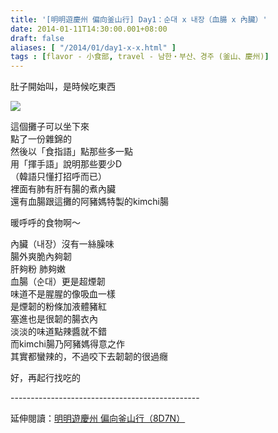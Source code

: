 ```yaml
---
title: '[明明遊慶州 偏向釜山行] Day1：순대 x 내장（血腸 x 內臟）'
date: 2014-01-11T14:30:00.001+08:00
draft: false
aliases: [ "/2014/01/day1-x-x.html" ]
tags : [flavor - 小食部, travel - 남한・부산、경주 (釜山、慶州)]
---
```


肚子開始叫，是時候吃東西  

[![](https://3.bp.blogspot.com/-gpIsaJhfI-Q/XCiqrYYOhXI/AAAAAAAADas/ghR2X2oVPWwXjWVb5OJlSRb03HSDlTXhQCLcBGAs/s640/13.jpg)](https://3.bp.blogspot.com/-gpIsaJhfI-Q/XCiqrYYOhXI/AAAAAAAADas/ghR2X2oVPWwXjWVb5OJlSRb03HSDlTXhQCLcBGAs/s1600/13.jpg)

這個攤子可以坐下來  
點了一份雜錦的  
然後以「食指語」點那些多一點  
用「揮手語」說明那些要少D  
（韓語只懂打招呼而已）  
裡面有肺有肝有腸的煮內臟  
還有血腸跟這攤的阿豬媽特製的kimchi腸  
  
暖呼呼的食物啊～  
  
內臟（내장）沒有一絲臊味  
腸外爽脆內夠韌  
肝夠粉 肺夠嫩  
血腸（순대）更是超煙韌  
味道不是腥腥的像吸血一樣  
是煙韌的粉條加液體豬紅  
塞進也是很韌的腸衣內  
淡淡的味道點辣醬就不錯  
而kimchi腸乃阿豬媽得意之作  
其實都蠻辣的，不過咬下去韌韌的很過癮  
  
好，再起行找吃的  
  
\-----------------------------------------------  
  
延伸閱讀：[明明遊慶州 偏向釜山行（8D7N）](http://www.hidie.net/2014/01/8d7n.html)